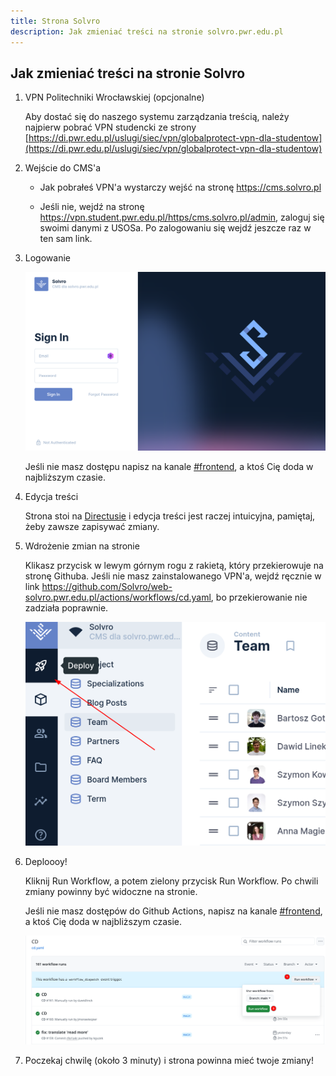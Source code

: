 ```yaml
---
title: Strona Solvro
description: Jak zmieniać treści na stronie solvro.pwr.edu.pl
---
```


## Jak zmieniać treści na stronie Solvro

1. VPN Politechniki Wrocławskiej (opcjonalne)

   Aby dostać się do naszego systemu zarządzania treścią, należy najpierw pobrać VPN studencki ze strony [https://di.pwr.edu.pl/uslugi/siec/vpn/globalprotect-vpn-dla-studentow](https://di.pwr.edu.pl/uslugi/siec/vpn/globalprotect-vpn-dla-studentow)

1. Wejście do CMS'a

   - Jak pobrałeś VPN'a wystarczy wejść na stronę <https://cms.solvro.pl>

   - Jeśli nie, wejdź na stronę <https://vpn.student.pwr.edu.pl/https/cms.solvro.pl/admin>, zaloguj się swoimi danymi z USOSa. Po zalogowaniu się wejdź jeszcze raz w ten sam link.

1. Logowanie

   ![Strona logowania z polami Email i Password](../../../assets/solvro-webpage/login.png)

   Jeśli nie masz dostępu napisz na kanale [#frontend](https://discord.com/channels/687360174377533442/899370698869461072), a ktoś Cię doda w najbliższym czasie.

1. Edycja treści

   Strona stoi na [Directusie](https://directus.io/) i edycja treści jest raczej intuicyjna, pamiętaj, żeby zawsze zapisywać zmiany.

1. Wdrożenie zmian na stronie

   Klikasz przycisk w lewym górnym rogu z rakietą, który przekierowuje na stronę Githuba. Jeśli nie masz zainstalowanego VPN'a, wejdź ręcznie w link <https://github.com/Solvro/web-solvro.pwr.edu.pl/actions/workflows/cd.yaml>, bo przekierowanie nie zadziała poprawnie.

   ![Przycisk z rakietą w lewym górnym rogu służy do deploymentu](../../../assets/solvro-webpage/deploy.png)

1. Deploooy!

   Kliknij Run Workflow, a potem zielony przycisk Run Workflow. Po chwili zmiany powinny być widoczne na stronie.

   Jeśli nie masz dostępów do Github Actions, napisz na kanale [#frontend](https://discord.com/channels/687360174377533442/899370698869461072), a ktoś Cię doda w najbliższym czasie.

   ![Strona z Github Actions z wskazaniem na przycisk Run Workflow a potem znowu zielony Run Workflow](../../../assets/solvro-webpage/github-actions.png)

1. Poczekaj chwilę (około 3 minuty) i strona powinna mieć twoje zmiany!
